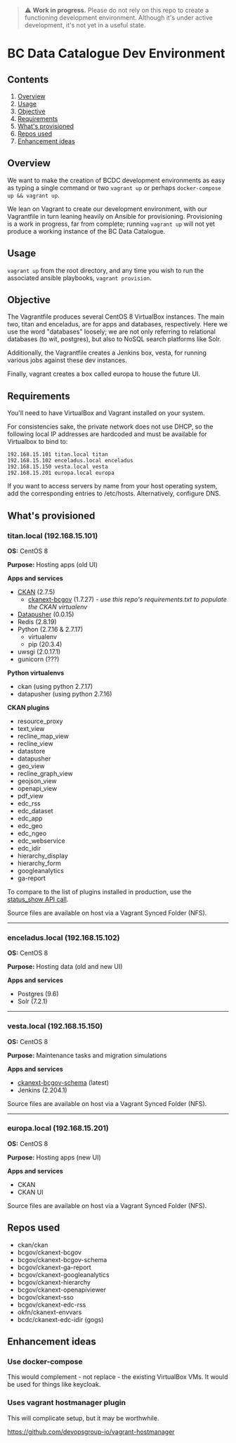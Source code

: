 > ⚠️ **Work in progress.** Please do not rely on this repo to create a functioning development environment. Although it's under active development, it's not yet in a useful state.

  
# BC Data Catalogue Dev Environment

## Contents

1. [Overview](#overview)
2. [Usage](#usage)
3. [Objective](#objective)
4. [Requirements](#requirements)
5. [What's provisioned](#whats-provisioned)
6. [Repos used](#repos-used)
7. [Enhancement ideas](#enhancement-ideas)

## Overview

We want to make the creation of BCDC development environments as easy as
typing a single command or two  `vagrant up` or perhaps `docker-compose up && vagrant up`.

We lean on Vagrant to create our development environment, with our Vagrantfile in turn leaning heavily on Ansible for provisioning. Provisioning is a work in
progress, far from complete; running `vagrant up` will not yet produce a
working instance of the BC Data Catalogue.

## Usage

`vagrant up` from the root directory, and any time you wish to run the associated ansible playbooks, `vagrant provision`.

## Objective

The Vagrantfile produces several CentOS 8 VirtualBox instances. The main two, titan and
enceladus, are for apps and databases, respectively. Here we use the
word "databases" loosely; we are not only referring to relational databases
(to wit, postgres), but also to NoSQL search platforms like Solr.

Additionally, the Vagrantfile creates a Jenkins box, vesta, for running various jobs
against these dev instances.

Finally, vagrant creates a box called europa to house the future UI.

## Requirements

You'll need to have VirtualBox and Vagrant installed on your system.

For consistencies sake, the private network does not use DHCP, so the
following local IP addresses are hardcoded and must be available for
Virtualbox to bind to:

    192.168.15.101 titan.local titan
    192.168.15.102 enceladus.local enceladus
    192.168.15.150 vesta.local vesta
    192.168.15.201 europa.local europa

If you want to access servers by name from your host operating system, add the
corresponding entries to /etc/hosts. Alternatively, configure DNS.


## What's provisioned

### titan.local (192.168.15.101)

**OS:** CentOS 8

**Purpose:** Hosting apps (old UI)

**Apps and services**

 - [CKAN](https://github.com/ckan/ckan/tree/ckan-2.7.5) (2.7.5)
   - [ckanext-bcgov](https://github.com/bcgov/ckanext-bcgov/tree/1.7.27) (1.7.27) *- use this repo's requirements.txt to populate the CKAN virtualenv*
 - [Datapusher](https://github.com/ckan/datapusher/tree/0.0.15) (0.0.15)
 - Redis (2.8.19)
 - Python (2.7.16 & 2.7.17)
    - virtualenv
    - pip (20.3.4)
 - uwsgi (2.0.17.1)
 - gunicorn (???)

**Python virtualenvs**

 - ckan (using python 2.7.17)
 - datapusher (using python 2.7.16)

**CKAN plugins**

- resource_proxy
- text_view
- recline_map_view
- recline_view
- datastore
- datapusher
- geo_view
- recline_graph_view
- geojson_view
- openapi_view
- pdf_view
- edc_rss
- edc_dataset
- edc_app
- edc_geo
- edc_ngeo
- edc_webservice
- edc_idir
- hierarchy_display
- hierarchy_form
- googleanalytics
- ga-report

To compare to the list of plugins installed in production, use the [status_show API call](https://catalogue.data.gov.bc.ca/api/3/action/status_show).

Source files are available on host via a Vagrant Synced Folder (NFS).

---

### enceladus.local (192.168.15.102)

**OS:** CentOS 8

**Purpose:** Hosting data (old and new UI)

**Apps and services**

 - Postgres (9.6)
 - Solr (7.2.1)

---

### vesta.local (192.168.15.150)

**OS:** CentOS 8

**Purpose:** Maintenance tasks and migration simulations

**Apps and services**

 - [ckanext-bcgov-schema](https://github.com/bcgov/ckanext-bcgov-schema/tree/master) (latest)
 - Jenkins (2.204.1)

Source files are available on host via a Vagrant Synced Folder (NFS).

---

### europa.local (192.168.15.201)

**OS:** CentOS 8

**Purpose:** Hosting apps (new UI)

**Apps and services**

 - CKAN
 - CKAN UI

Source files are available on host via a Vagrant Synced Folder (NFS).

## Repos used

 - ckan/ckan
 - bcgov/ckanext-bcgov
 - bcgov/ckanext-bcgov-schema
 - bcgov/ckanext-ga-report
 - bcgov/ckanext-googleanalytics
 - bcgov/ckanext-hierarchy
 - bcgov/ckanext-openapiviewer
 - bcgov/ckanext-sso
 - bcgov/ckanext-edc-rss
 - okfn/ckanext-envvars
 - bcdc/ckanext-edc-idir (gogs)

## Enhancement ideas

### Use docker-compose

This would complement - not replace - the existing VirtualBox VMs. It would be used for things like keycloak.

### Uses vagrant hostmanager plugin

This will complicate setup, but it may be worthwhile.

https://github.com/devopsgroup-io/vagrant-hostmanager
